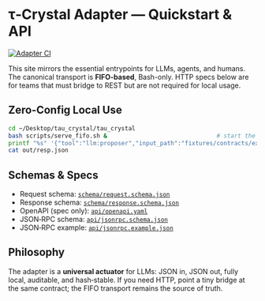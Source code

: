 # τ‑Crystal Adapter — Quickstart & API

[![Adapter CI](https://github.com/towre676-cloud/tau_crystal/actions/workflows/adapter-ci.yml/badge.svg)](https://github.com/towre676-cloud/tau_crystal/actions/workflows/adapter-ci.yml)

This site mirrors the essential entrypoints for LLMs, agents, and humans. The canonical transport is **FIFO-based**, Bash-only. HTTP specs below are for teams that must bridge to REST but are not required for local usage.

## Zero‑Config Local Use
```bash
cd ~/Desktop/tau_crystal/tau_crystal
bash scripts/serve_fifo.sh &                               # start the transport
printf "%s" '{"tool":"llm:proposer","input_path":"fixtures/contracts/example.contract.json","output_path":"out/resp.json"}' | bash scripts/tau_pipe.sh
cat out/resp.json
```

## Schemas & Specs
- Request schema: [`schema/request.schema.json`](../schema/request.schema.json)
- Response schema: [`schema/response.schema.json`](../schema/response.schema.json)
- OpenAPI (spec only): [`api/openapi.yaml`](../api/openapi.yaml)
- JSON‑RPC schema: [`api/jsonrpc.schema.json`](../api/jsonrpc.schema.json)
- JSON‑RPC example: [`api/jsonrpc.example.json`](../api/jsonrpc.example.json)

## Philosophy
The adapter is a **universal actuator** for LLMs: JSON in, JSON out, fully local, auditable, and hash‑stable. If you need HTTP, point a tiny bridge at the same contract; the FIFO transport remains the source of truth.
